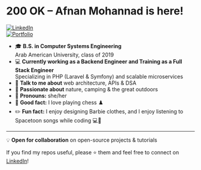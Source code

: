<!-- afnanmohannad/README.md -->
  
# 200 OK – Afnan Mohannad is here!

[![LinkedIn](https://img.shields.io/badge/LinkedIn-0A66C2?style=for-the-badge&logo=linkedin&logoColor=white)](https://www.linkedin.com/in/eng-afnan-mohannad-39871022a/)  
[![Portfolio](https://img.shields.io/badge/Portfolio-FF6F61?style=for-the-badge&logo=about.me&logoColor=white)](https://afnan-mohannad.com)  

- 🎓 **B.S. in Computer Systems Engineering**  
  Arab American University, class of 2019
- 💻 **Currently working as a Backend Engineer and Training as a Full Stack Engineer**  
  Specializing in PHP (Laravel & Symfony) and scalable microservices
- 💬 **Talk to me about** web architecture, APIs & DSA
- 🌿 **Passionate about** nature, camping & the great outdoors
- 🤖 **Pronouns:** she/her
- 🎲 **Good fact:** I love playing chess ♟️
- ✏️ **Fun fact:** I enjoy designing Barbie clothes, and I enjoy listening to Spacetoon songs while coding 💻🤖

---

💡 **Open for collaboration** on open-source projects & tutorials

If you find my repos useful, please ⭐️ them and feel free to connect on [LinkedIn](https://www.linkedin.com/in/eng-afnan-mohannad-39871022a/)!  

